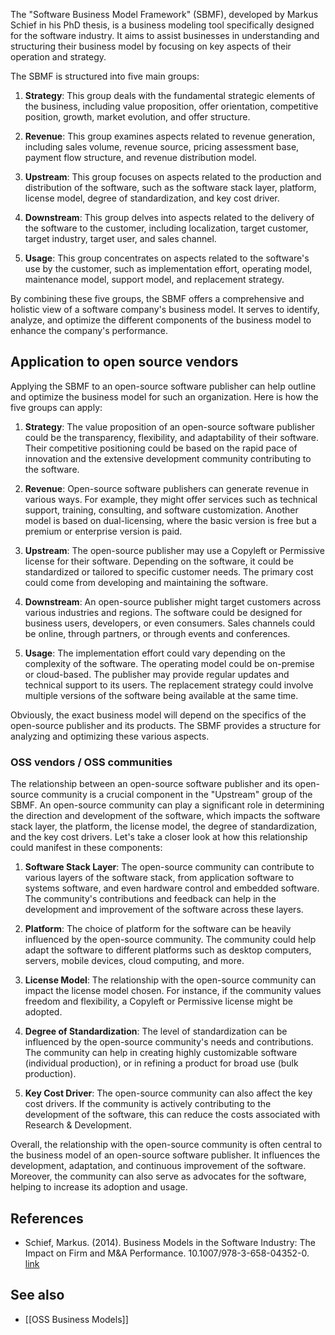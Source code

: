 
The "Software Business Model Framework" (SBMF), developed by Markus Schief in his PhD thesis, is a business modeling tool specifically designed for the software industry. It aims to assist businesses in understanding and structuring their business model by focusing on key aspects of their operation and strategy.

The SBMF is structured into five main groups:

1.  **Strategy**: This group deals with the fundamental strategic elements of the business, including value proposition, offer orientation, competitive position, growth, market evolution, and offer structure.
    
2.  **Revenue**: This group examines aspects related to revenue generation, including sales volume, revenue source, pricing assessment base, payment flow structure, and revenue distribution model.
    
3.  **Upstream**: This group focuses on aspects related to the production and distribution of the software, such as the software stack layer, platform, license model, degree of standardization, and key cost driver.
    
4.  **Downstream**: This group delves into aspects related to the delivery of the software to the customer, including localization, target customer, target industry, target user, and sales channel.
    
5.  **Usage**: This group concentrates on aspects related to the software's use by the customer, such as implementation effort, operating model, maintenance model, support model, and replacement strategy.

By combining these five groups, the SBMF offers a comprehensive and holistic view of a software company's business model. It serves to identify, analyze, and optimize the different components of the business model to enhance the company's performance.

## Application to open source vendors

Applying the SBMF  to an open-source software publisher can help outline and optimize the business model for such an organization. Here is how the five groups can apply:

1.  **Strategy**: The value proposition of an open-source software publisher could be the transparency, flexibility, and adaptability of their software. Their competitive positioning could be based on the rapid pace of innovation and the extensive development community contributing to the software.
    
2.  **Revenue**: Open-source software publishers can generate revenue in various ways. For example, they might offer services such as technical support, training, consulting, and software customization. Another model is based on dual-licensing, where the basic version is free but a premium or enterprise version is paid.
    
3.  **Upstream**: The open-source publisher may use a Copyleft or Permissive license for their software. Depending on the software, it could be standardized or tailored to specific customer needs. The primary cost could come from developing and maintaining the software.
    
4.  **Downstream**: An open-source publisher might target customers across various industries and regions. The software could be designed for business users, developers, or even consumers. Sales channels could be online, through partners, or through events and conferences.
    
5.  **Usage**: The implementation effort could vary depending on the complexity of the software. The operating model could be on-premise or cloud-based. The publisher may provide regular updates and technical support to its users. The replacement strategy could involve multiple versions of the software being available at the same time.    

Obviously, the exact business model will depend on the specifics of the open-source publisher and its products. The SBMF provides a structure for analyzing and optimizing these various aspects.

### OSS vendors / OSS communities

The relationship between an open-source software publisher and its open-source community is a crucial component in the "Upstream" group of the SBMF. An open-source community can play a significant role in determining the direction and development of the software, which impacts the software stack layer, the platform, the license model, the degree of standardization, and the key cost drivers. Let's take a closer look at how this relationship could manifest in these components:

1.  **Software Stack Layer**: The open-source community can contribute to various layers of the software stack, from application software to systems software, and even hardware control and embedded software. The community's contributions and feedback can help in the development and improvement of the software across these layers.
    
2.  **Platform**: The choice of platform for the software can be heavily influenced by the open-source community. The community could help adapt the software to different platforms such as desktop computers, servers, mobile devices, cloud computing, and more.
    
3.  **License Model**: The relationship with the open-source community can impact the license model chosen. For instance, if the community values freedom and flexibility, a Copyleft or Permissive license might be adopted.
    
4.  **Degree of Standardization**: The level of standardization can be influenced by the open-source community's needs and contributions. The community can help in creating highly customizable software (individual production), or in refining a product for broad use (bulk production).
    
5.  **Key Cost Driver**: The open-source community can also affect the key cost drivers. If the community is actively contributing to the development of the software, this can reduce the costs associated with Research & Development.

Overall, the relationship with the open-source community is often central to the business model of an open-source software publisher. It influences the development, adaptation, and continuous improvement of the software. Moreover, the community can also serve as advocates for the software, helping to increase its adoption and usage.

## References

-  Schief, Markus. (2014). Business Models in the Software Industry: The Impact on Firm and M&A Performance. 10.1007/978-3-658-04352-0.  [link](https://link.springer.com/book/10.1007/978-3-658-04352-0)

## See also

- [[OSS Business Models]]

<!-- Keywords -->

<!-- /Keywords -->
